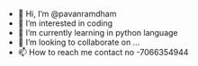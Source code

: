 - 👋 Hi, I’m @pavanramdham
- 👀 I’m interested in coding
- 🌱 I’m currently learning in python language
- 💞️ I’m looking to collaborate on ...
- 📫 How to reach me contact no -7066354944

<!---
pavanramdham/pavanramdham is a ✨ special ✨ repository because its `README.md` (this file) appears on your GitHub profile.
You can click the Preview link to take a look at your changes.
--->
